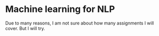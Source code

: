 # Machine learning for NLP
Due to many reasons,
I am not sure about how many assignments I will cover.
But I will try. 

